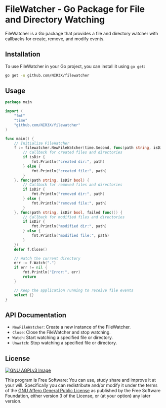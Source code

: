 # FileWatcher - Go Package for File and Directory Watching

FileWatcher is a Go package that provides a file and directory watcher with callbacks for create, remove, and modify events.

## Installation

To use FileWatcher in your Go project, you can install it using `go get`:

```bash
go get -u github.com/NIR3X/filewatcher
```

## Usage

```go
package main

import (
	"fmt"
	"time"
	"github.com/NIR3X/filewatcher"
)

func main() {
	// Initialize FileWatcher
	f := filewatcher.NewFileWatcher(time.Second, func(path string, isDir bool, failed func()) {
		// Callback for created files and directories
		if isDir {
			fmt.Println("created dir:", path)
		} else {
			fmt.Println("created file:", path)
		}
	}, func(path string, isDir bool) {
		// Callback for removed files and directories
		if isDir {
			fmt.Println("removed dir:", path)
		} else {
			fmt.Println("removed file:", path)
		}
	}, func(path string, isDir bool, failed func()) {
		// Callback for modified files and directories
		if isDir {
			fmt.Println("modified dir:", path)
		} else {
			fmt.Println("modified file:", path)
		}
	})
	defer f.Close()

	// Watch the current directory
	err := f.Watch(".")
	if err != nil {
		fmt.Println("Error:", err)
		return
	}

	// Keep the application running to receive file events
	select {}
}
```

## API Documentation

* `NewFileWatcher`: Create a new instance of the FileWatcher.
* `Close`: Close the FileWatcher and stop watching.
* `Watch`: Start watching a specified file or directory.
* `Unwatch`: Stop watching a specified file or directory.

## License

[![GNU AGPLv3 Image](https://www.gnu.org/graphics/agplv3-155x51.png)](https://www.gnu.org/licenses/agpl-3.0.html)

This program is Free Software: You can use, study share and improve it at your
will. Specifically you can redistribute and/or modify it under the terms of the
[GNU Affero General Public License](https://www.gnu.org/licenses/agpl-3.0.html) as
published by the Free Software Foundation, either version 3 of the License, or
(at your option) any later version.

